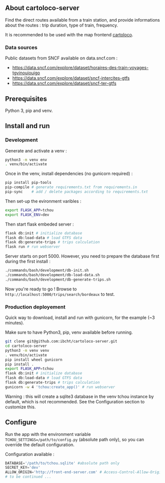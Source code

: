 ## About cartoloco-server

Find the direct routes available from a train station, and provide informations about the routes : trip duration, type of train, frequency.

It is recommended to be used with the map frontend [cartoloco](https://github.com/ibcht/cartoloco).

### Data sources

Public datasets from SNCF available on data.sncf.com :
* https://data.sncf.com/explore/dataset/horaires-des-train-voyages-tgvinouiouigo
* https://data.sncf.com/explore/dataset/sncf-intercites-gtfs
* https://data.sncf.com/explore/dataset/sncf-ter-gtfs

## Prerequisites

Python 3, pip and venv.

## Install and run

### Development

Generate and activate a venv :

```bash
python3 -m venv env 
. venv/bin/activate
```

Once in the venv, install dependencies (no gunicorn required) :

```bash
pip install pip-tools
pip-compile # generate requirements.txt from requirements.in
pip-sync    # add / delete packages according to requirements.txt
```

Then set-up the evironment varibles :

```bash
export FLASK_APP=tchou
export FLASK_ENV=dev
```

Then start flask embeded server :

```bash
flask db:init # initialize database
flask db:load-data # load GTFS data 
flask db:generate-trips # trips calculation
flask run # run webserver
```

Server starts on port 5000. However, you need to prepare the database first during the first install :

```bash
./commands/bash/development/db-init.sh
./commands/bash/development/db-load-data.sh
./commands/bash/development/db-generate-trips.sh
```

Now you're ready to go ! Browse to `http://localhost:5000/trips/search/bordeaux` to test.

### Production deployement

Quick way to download, install and run with gunicorn, for the example (~3 minutes).

Make sure to have Python3, pip, venv available before running.

```bash
git clone git@github.com:ibcht/cartoloco-server.git
cd cartoloco-server
python3 -m venv venv
. venv/bin/activate
pip install wheel gunicorn
pip install .
export FLASK_APP=tchou
flask db:init # initialize database
flask db:load-data # load GTFS data 
flask db:generate-trips # trips calculation
gunicorn -w 4 'tchou:create_app()' # run webserver
```

Warning : this will create a sqlite3 database in the venv tchou instance by default, which is not recommended. See the Configuration section to customize this.

## Configure

Run the app with the environment variable `TCHOU_SETTINGS=/path/to/config.py` (absolute path only), so you can override the default configuration.

Configuration available :

```python
DATABASE='/path/to/tchou.sqlite' #absolute path only
SECRET_KEY='dev'
ALLOW_ORIGIN='http://front-end-server.com' # Access-Control-Allow-Origin header value
# to be continued ...
```